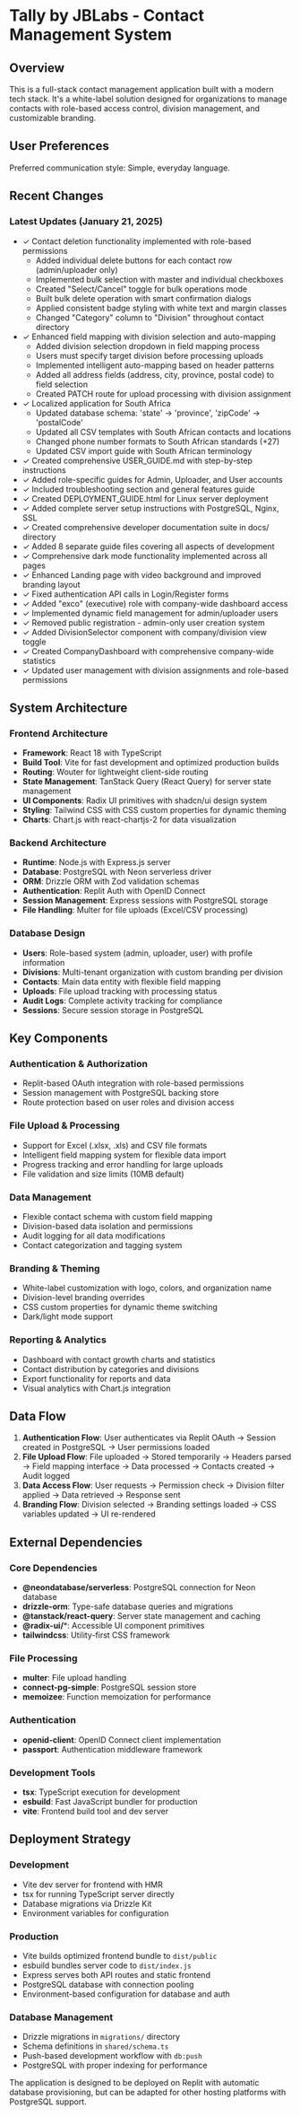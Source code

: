 # Tally by JBLabs - Contact Management System

## Overview

This is a full-stack contact management application built with a modern tech stack. It's a white-label solution designed for organizations to manage contacts with role-based access control, division management, and customizable branding.

## User Preferences

Preferred communication style: Simple, everyday language.

## Recent Changes

### Latest Updates (January 21, 2025)
- ✓ Contact deletion functionality implemented with role-based permissions
  - Added individual delete buttons for each contact row (admin/uploader only)
  - Implemented bulk selection with master and individual checkboxes
  - Created "Select/Cancel" toggle for bulk operations mode
  - Built bulk delete operation with smart confirmation dialogs
  - Applied consistent badge styling with white text and margin classes
  - Changed "Category" column to "Division" throughout contact directory
- ✓ Enhanced field mapping with division selection and auto-mapping
  - Added division selection dropdown in field mapping process
  - Users must specify target division before processing uploads
  - Implemented intelligent auto-mapping based on header patterns
  - Added all address fields (address, city, province, postal code) to field selection
  - Created PATCH route for upload processing with division assignment
- ✓ Localized application for South Africa
  - Updated database schema: 'state' → 'province', 'zipCode' → 'postalCode'
  - Updated all CSV templates with South African contacts and locations
  - Changed phone number formats to South African standards (+27)
  - Updated CSV import guide with South African terminology
- ✓ Created comprehensive USER_GUIDE.md with step-by-step instructions
- ✓ Added role-specific guides for Admin, Uploader, and User accounts
- ✓ Included troubleshooting section and general features guide
- ✓ Created DEPLOYMENT_GUIDE.html for Linux server deployment
- ✓ Added complete server setup instructions with PostgreSQL, Nginx, SSL
- ✓ Created comprehensive developer documentation suite in docs/ directory
- ✓ Added 8 separate guide files covering all aspects of development
- ✓ Comprehensive dark mode functionality implemented across all pages
- ✓ Enhanced Landing page with video background and improved branding layout
- ✓ Fixed authentication API calls in Login/Register forms
- ✓ Added "exco" (executive) role with company-wide dashboard access
- ✓ Implemented dynamic field management for admin/uploader users
- ✓ Removed public registration - admin-only user creation system
- ✓ Added DivisionSelector component with company/division view toggle
- ✓ Created CompanyDashboard with comprehensive company-wide statistics
- ✓ Updated user management with division assignments and role-based permissions


## System Architecture

### Frontend Architecture
- **Framework**: React 18 with TypeScript
- **Build Tool**: Vite for fast development and optimized production builds
- **Routing**: Wouter for lightweight client-side routing
- **State Management**: TanStack Query (React Query) for server state management
- **UI Components**: Radix UI primitives with shadcn/ui design system
- **Styling**: Tailwind CSS with CSS custom properties for dynamic theming
- **Charts**: Chart.js with react-chartjs-2 for data visualization

### Backend Architecture
- **Runtime**: Node.js with Express.js server
- **Database**: PostgreSQL with Neon serverless driver
- **ORM**: Drizzle ORM with Zod validation schemas
- **Authentication**: Replit Auth with OpenID Connect
- **Session Management**: Express sessions with PostgreSQL storage
- **File Handling**: Multer for file uploads (Excel/CSV processing)

### Database Design
- **Users**: Role-based system (admin, uploader, user) with profile information
- **Divisions**: Multi-tenant organization with custom branding per division
- **Contacts**: Main data entity with flexible field mapping
- **Uploads**: File upload tracking with processing status
- **Audit Logs**: Complete activity tracking for compliance
- **Sessions**: Secure session storage in PostgreSQL

## Key Components

### Authentication & Authorization
- Replit-based OAuth integration with role-based permissions
- Session management with PostgreSQL backing store
- Route protection based on user roles and division access

### File Upload & Processing
- Support for Excel (.xlsx, .xls) and CSV file formats
- Intelligent field mapping system for flexible data import
- Progress tracking and error handling for large uploads
- File validation and size limits (10MB default)

### Data Management
- Flexible contact schema with custom field mapping
- Division-based data isolation and permissions
- Audit logging for all data modifications
- Contact categorization and tagging system

### Branding & Theming
- White-label customization with logo, colors, and organization name
- Division-level branding overrides
- CSS custom properties for dynamic theme switching
- Dark/light mode support

### Reporting & Analytics
- Dashboard with contact growth charts and statistics
- Contact distribution by categories and divisions
- Export functionality for reports and data
- Visual analytics with Chart.js integration

## Data Flow

1. **Authentication Flow**: User authenticates via Replit OAuth → Session created in PostgreSQL → User permissions loaded
2. **File Upload Flow**: File uploaded → Stored temporarily → Headers parsed → Field mapping interface → Data processed → Contacts created → Audit logged
3. **Data Access Flow**: User requests → Permission check → Division filter applied → Data retrieved → Response sent
4. **Branding Flow**: Division selected → Branding settings loaded → CSS variables updated → UI re-rendered

## External Dependencies

### Core Dependencies
- **@neondatabase/serverless**: PostgreSQL connection for Neon database
- **drizzle-orm**: Type-safe database queries and migrations
- **@tanstack/react-query**: Server state management and caching
- **@radix-ui/***: Accessible UI component primitives
- **tailwindcss**: Utility-first CSS framework

### File Processing
- **multer**: File upload handling
- **connect-pg-simple**: PostgreSQL session store
- **memoizee**: Function memoization for performance

### Authentication
- **openid-client**: OpenID Connect client implementation
- **passport**: Authentication middleware framework

### Development Tools
- **tsx**: TypeScript execution for development
- **esbuild**: Fast JavaScript bundler for production
- **vite**: Frontend build tool and dev server

## Deployment Strategy

### Development
- Vite dev server for frontend with HMR
- tsx for running TypeScript server directly
- Database migrations via Drizzle Kit
- Environment variables for configuration

### Production
- Vite builds optimized frontend bundle to `dist/public`
- esbuild bundles server code to `dist/index.js`
- Express serves both API routes and static frontend
- PostgreSQL database with connection pooling
- Environment-based configuration for database and auth

### Database Management
- Drizzle migrations in `migrations/` directory
- Schema definitions in `shared/schema.ts`
- Push-based development workflow with `db:push`
- PostgreSQL with proper indexing for performance

The application is designed to be deployed on Replit with automatic database provisioning, but can be adapted for other hosting platforms with PostgreSQL support.